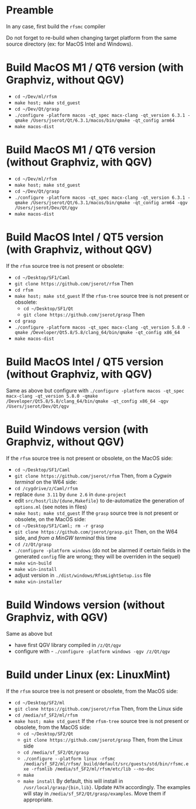 # Preamble

In any case, first build the `rfsmc` compiler

Do not forget to re-build when changing target platform from the same source directory (ex: for
MacOS Intel and Windows).

# Build MacOS M1 / QT6 version (with Graphviz, without QGV)

- `cd ~/Dev/ml/rfsm`
- `make host; make std_guest` 
- `cd ~/Dev/Qt/grasp`
- `./configure -platform macos -qt_spec macx-clang -qt_version 6.3.1 -qmake /Users/jserot/Qt/6.3.1/macos/bin/qmake -qt_config arm64`
- `make macos-dist`

# Build MacOS M1 / QT6 version (without Graphviz, with QGV)

- `cd ~/Dev/ml/rfsm`
- `make host; make std_guest` 
- `cd ~/Dev/Qt/grasp`
- `./configure -platform macos -qt_spec macx-clang -qt_version 6.3.1 -qmake /Users/jserot/Qt/6.3.1/macos/bin/qmake -qt_config arm64 -qgv /Users/jserot/Dev/Qt/qgv`
- `make macos-dist`

# Build MacOS Intel / QT5 version (with Graphviz, without QGV)

If the `rfsm` source tree is not present or obsolete:
  - `cd ~/Desktop/SF1/Caml`
  - `git clone https://github.com/jserot/rfsm`
Then
- `cd rfsm`
- `make host; make std_guest` 
If the `rfsm-tree` source tree is not present or obsolete:
  - `cd ~/Desktop/SF1/Qt`
  - `git clone https://github.com/jserot/grasp`
Then
- `cd grasp`
- `./configure -platform macos -qt_spec macx-clang -qt_version 5.8.0 -qmake /Developer/Qt5.8/5.8/clang_64/bin/qmake -qt_config x86_64`
- `make macos-dist`

# Build MacOS Intel / QT5 version (without Graphviz, with QGV)

Same as above but configure with
`./configure -platform macos -qt_spec macx-clang -qt_version 5.8.0 -qmake
  /Developer/Qt5.8/5.8/clang_64/bin/qmake -qt_config x86_64 -qgv /Users/jserot/Dev/Qt/qgv`

# Build Windows version (with Graphviz, without QGV)

If the `rfsm` source tree is not present or obsolete, on the MacOS side:
  - `cd ~/Desktop/SF1/Caml`
  - `git clone https://github.com/jserot/rfsm`
Then, from a *Cygwin terminal* on the W64 side:
  - `cd /cygdrive/z/Caml/rfsm`
  - replace `dune 3.11` by `dune 2.6` in `dune-project`
  - edit `src/host/lib/{dune,Makefile}` to de-automatize the generation of `options.ml` (see notes in files)
  - `make host; make std_guest` 
If the `grasp` source tree is not present or obsolete, on the MacOS side:
  - `cd ~/Desktop/SF1/Caml; rm -r grasp`
  - `git clone https://github.com/jserot/grasp.git`
Then, on the W64 side, and *from a MinGW terminal* this time
  - `cd /z/Qt/grasp`
  - `./configure -platform windows` (do not be alarmed if certain fields in the generated `config`
    file are wrong; they will be overriden in the sequel)
  - `make win-build`
  - `make win-install`
  - adjust version in `./dist/windows/RfsmLightSetup.iss` file
  - `make win-installer`

# Build Windows version (without Graphviz, with QGV)

Same as above but
- have first QGV library compiled in `/z/Qt/qgv`
- configure with - `./configure -platform windows -qgv /z/Qt/qgv`

# Build under Linux (ex: LinuxMint)

If the `rfsm` source tree is not present or obsolete, from the MacOS side:
  - `cd ~/Desktop/SF2/ml`
  - `git clone https://github.com/jserot/rfsm`
Then, from the Linux side
- `cd /media/sf_SF2/ml/rfsm`
- `make host; make std_guest` 
If the `rfsm-tree` source tree is not present or obsolete, from the MacOS side:
  - `cd ~/Desktop/SF2/Qt`
  - `git clone https://github.com/jserot/grasp`
Then, from the Linux side
  - `cd /media/sf_SF2/Qt/grasp`
  - `./configure --platform linux -rfsmc
    /media/sf_SF2/ml/rfsm/_build/default/src/guests/std/bin/rfsmc.exe -rfsmlib
    /media/sf_SF2/ml/rfsm/etc/lib --no-doc`
  - `make`
  - `make install` 
By default, this will install in `/usr/local/grasp/{bin,lib}`.
Update `PATH` accordingly.
The examples will stay in `/media/sf_SF2/Qt/grasp/examples`. Move them if appropriate.
